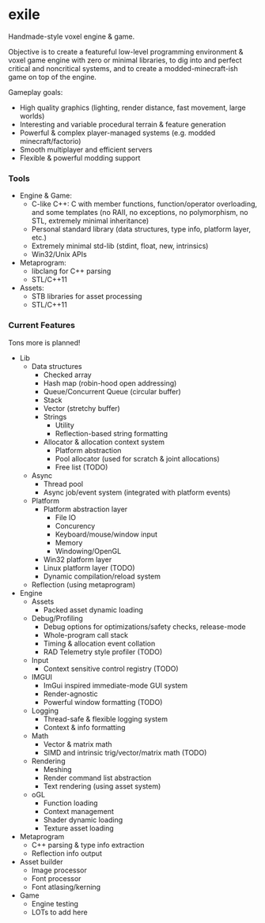# exile
Handmade-style voxel engine &amp; game.

Objective is to create a featureful low-level programming environment & voxel game engine with zero or minimal libraries, to dig into and perfect critical and noncritical systems, and to create a modded-minecraft-ish game on top of the engine.

Gameplay goals:
   - High quality graphics (lighting, render distance, fast movement, large worlds)
   - Interesting and variable procedural terrain & feature generation
   - Powerful &amp; complex player-managed systems (e.g. modded minecraft/factorio)
   - Smooth multiplayer and efficient servers
   - Flexible &amp; powerful modding support

### Tools
- Engine & Game:
  - C-like C++: C with member functions, function/operator overloading, and some templates (no RAII, no exceptions, no polymorphism, no STL, extremely minimal inheritance)
  - Personal standard library (data structures, type info, platform layer, etc.)
  - Extremely minimal std-lib (stdint, float, new, intrinsics)
  - Win32/Unix APIs
- Metaprogram:
  - libclang for C++ parsing
  - STL/C++11
- Assets:
  - STB libraries for asset processing
  - STL/C++11

### Current Features
Tons more is planned!
- Lib
   - Data structures
     - Checked array
     - Hash map (robin-hood open addressing)
     - Queue/Concurrent Queue (circular buffer)
     - Stack
     - Vector (stretchy buffer)
     - Strings
       - Utility
       - Reflection-based string formatting
     - Allocator & allocation context system
       - Platform abstraction
       - Pool allocator (used for scratch & joint allocations)
       - Free list (TODO)
   - Async
     - Thread pool
     - Async job/event system (integrated with platform events)
   - Platform
     - Platform abstraction layer
       - File IO
       - Concurency
       - Keyboard/mouse/window input
       - Memory
       - Windowing/OpenGL
     - Win32 platform layer
     - Linux platform layer (TODO)
     - Dynamic compilation/reload system
   - Reflection (using metaprogram)
 - Engine
   - Assets
     - Packed asset dynamic loading
   - Debug/Profiling
     - Debug options for optimizations/safety checks, release-mode
     - Whole-program call stack
     - Timing & allocation event collation
     - RAD Telemetry style profiler (TODO)
   - Input
     - Context sensitive control registry (TODO)
   - IMGUI
     - ImGui inspired immediate-mode GUI system
     - Render-agnostic
     - Powerful window formatting (TODO)
   - Logging 
     - Thread-safe &amp; flexible logging system
     - Context &amp; info formatting
   - Math
     - Vector &amp; matrix math
     - SIMD and intrinsic trig/vector/matrix math (TODO)
   - Rendering
     - Meshing
     - Render command list abstraction
     - Text rendering (using asset system)
   - oGL
     - Function loading
     - Context management
     - Shader dynamic loading
     - Texture asset loading
 - Metaprogram
   - C++ parsing &amp; type info extraction
   - Reflection info output
 - Asset builder
   - Image processor
   - Font processor
   - Font atlasing/kerning
 - Game
   - Engine testing
   - LOTs to add here
